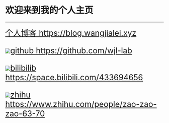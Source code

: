 # 欢迎来到我的个人主页

<hr>

<div style="font-size:25px;">
  <a href="https://github.com/wjl-lab">个人博客 https://blog.wangjialei.xyz</a>
  
  <a href="https://github.com/wjl-lab"><img src="./gtihub.ico" style="zoom:100%;"/>github https://github.com/wjl-lab</a>
  
  <a href="https://space.bilibili.com/433694656"><img src="./bilibili.ico" style="zoom:100%;"/>bilibilib https://space.bilibili.com/433694656</a>
  
  <a href="https://www.zhihu.com/people/zao-zao-zao-63-70"><img src="./zhihu.ico" style="zoom:100%;"/>zhihu https://www.zhihu.com/people/zao-zao-zao-63-70</a>

</div>
  


      

















